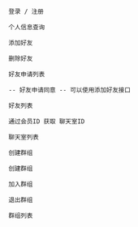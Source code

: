     登录 / 注册
 
    个人信息查询
 
    添加好友
 
    删除好友
 
    好友申请列表
    
    -- 好友申请同意 -- 可以使用添加好友接口
 
    好友列表
 
    通过会员ID 获取 聊天室ID
 
    聊天室列表
 
    创建群组
    
    创建群组
    
    加入群组
    
    退出群组
 
    群组列表